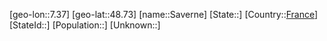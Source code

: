 ﻿---
location: [48.73,7.37]
type: City
tags:
- geo/City


SpocWebEntityId: 33980
isDeleted: false
confidential: public

---
[geo-lon::7.37]
[geo-lat::48.73]
[name::Saverne]
[State::]
[Country::[France](geo/Continent/Europe/France.md)]
[StateId::]
[Population::]
[Unknown::]


